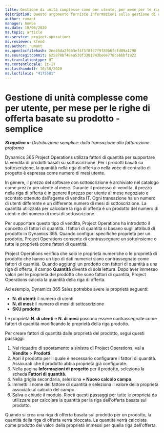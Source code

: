 ```yaml
---
title: Gestione di unità complesse come per utente, per mese per le righe di offerta basate su prodotto - semplice
description: Questo argomento fornisce informazioni sulla gestione di unità complesse per le righe di offerta basate su prodotto.
author: rumant
manager: Annbe
ms.date: 10/06/2020
ms.topic: article
ms.service: project-operations
ms.reviewer: kfend
ms.author: rumant
ms.openlocfilehash: 2ee46da2f663ef4f5f8fc7f9f89b6fcfd09a1798
ms.sourcegitcommit: 625878bf48ea530f3381843be0e778cebbbf1922
ms.translationtype: HT
ms.contentlocale: it-IT
ms.lasthandoff: 10/30/2020
ms.locfileid: "4175581"
---
```

# <a name="managing-complex-units-such-as-per-user-per-month-for-product-based-quote-lines---lite"></a>Gestione di unità complesse come per utente, per mese per le righe di offerta basate su prodotto - semplice

_**Si applica a:** Distribuzione semplice: dalla transazione alla fatturazione proforma_

Dynamics 365 Project Operations utilizza fattori di quantità per supportare la vendita di prodotti basati su sottoscrizione. Per i prodotti basati su sottoscrizione, la quantità nella riga di offerta o nella voce di contratto di progetto è espressa come numero di mesi utente.

In genere, il prezzo del software con sottoscrizione è archiviato nel catalogo come prezzo per utente al mese. Durante il processo di vendita, il prezzo nella riga di offerta è in genere il prezzo per utente al mese negoziato e scontato ottenuto dall'agente di vendita IT. Ogni transazione ha un numero di utenti differente e un differente numero di mesi di sottoscrizione. La quantità utilizzata per calcolare la riga di offerta è un prodotto del numero di utenti e del numero di mesi di sottoscrizione.

Per supportare questo tipo di vendita, Project Operations ha introdotto il concetto di fattori di quantità. I fattori di quantità si basano sugli attributi di prodotto in Dynamics 365. Quando configuri specifiche proprietà per un prodotto, Project Operations consente di contrassegnare un sottoinsieme o tutte le proprietà come fattori di quantità.

Project Operations verifica che solo le proprietà numeriche o le proprietà di prodotto che hanno un tipo di dati numerici siano contrassegnate come fattori di quantità. Quando aggiungi un prodotto con fattori di quantità a una riga di offerta, il campo **Quantità** diventa di sola lettura. Dopo aver immesso valori per le proprietà del prodotto che sono fattori di quantità, Project Operations calcola la quantità della riga di offerta.

Ad esempio, Dynamics 365 Sales potrebbe avere le proprietà seguenti:

- **N. di utenti**: il numero di utenti
- **N. di mesi**: il numero di mesi di sottoscrizione
- **SKU prodotto**

Le proprietà **N. di utenti** e **N. di mesi** possono essere contrassegnate come fattori di quantità modificando le proprietà della riga prodotto.

Per creare fattori di quantità dalle proprietà del prodotto, segui questi passaggi:

1. Nel riquadro di spostamento a sinistra di Project Operations, vai a **Vendite** > **Prodotti**.
2. Apri il prodotto per il quale è necessario configurare i fattori di quantità. Assicurati che il prodotto abbia proprietà già configurate.
3. Nella pagina **Informazioni di progetto** per il prodotto, seleziona la scheda **Fattori di quantità**.
4. Nella griglia secondaria, seleziona **+ Nuovo calcolo campo**.
5. Immetti il nome del fattore di quantità e seleziona il valore della proprietà associato al calcolo del campo.
6. Salva e chiude il modulo. Ripeti questi passaggi per tutte le proprietà da utilizzare per calcolare la quantità per la riga dell'offerta basata sul prodotto.

Quando si crea una riga di offerta basata sul prodotto per un prodotto, la quantità della riga di offerta verrà bloccata. La quantità verrà calcolata come prodotto dei valori della proprietà immessi per quella riga dell'offerta.

